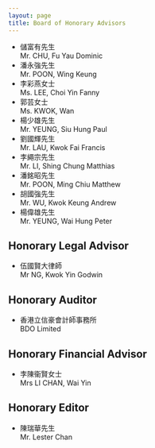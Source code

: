 ```yaml
---
layout: page
title: Board of Honorary Advisors
---
```


- <span lang="zh-HK">儲富有先生</span><br />
  Mr. CHU, Fu Yau Dominic
- <span lang="zh-HK">潘永強先生</span><br />
  Mr. POON, Wing Keung
- <span lang="zh-HK">李彩燕女士</span><br />
  Ms. LEE, Choi Yin Fanny
- <span lang="zh-HK">郭芸女士</span><br />
  Ms. KWOK, Wan
- <span lang="zh-HK">楊少雄先生</span><br />
  Mr. YEUNG, Siu Hung Paul
- <span lang="zh-HK">劉國輝先生</span><br />
  Mr. LAU, Kwok Fai Francis
- <span lang="zh-HK">李繩宗先生</span><br />
  Mr. LI, Shing Chung Matthias
- <span lang="zh-HK">潘銘昭先生</span><br />
  Mr. POON, Ming Chiu Matthew
- <span lang="zh-HK">胡國強先生</span><br />
  Mr. WU, Kwok Keung Andrew
- <span lang="zh-HK">楊偉雄先生</span><br />
  Mr. YEUNG, Wai Hung Peter

## Honorary Legal Advisor

- <span lang="zh-HK">伍國賢大律師</span><br />
  Mr NG, Kwok Yin Godwin

## Honorary Auditor

- <span lang="zh-HK">香港立信豪會計師事務所</span><br />
  BDO Limited

## Honorary Financial Advisor

- <span lang="zh-HK">李陳衞賢女士</span><br />
  Mrs LI CHAN, Wai Yin

## Honorary Editor

- <span lang="zh-HK">陳瑞華先生</span><br />
  Mr. Lester Chan

